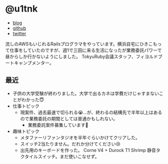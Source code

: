# @u1tnk

- [blog](https://u1tnk.github.io/)
- [github](https://github.com/u1tnk)
- [twitter](https://twitter.com/u1tnk)

流しのAWSもいじれるRailsプログラマをやっています。横浜自宅にひきこもって仕事をしていたのですが、週1で三田に来る生活になったが業務委託パワーで昼からしか行かないようにしました。
TokyuRuby会議スタッフ、フィヨルドブートキャンプメンター。

## 最近

- 子供の大学受験が終わりました。大学で出るカネは学費だけじゃすまないことがわかった😇
- 仕事トピック
  - 現案件、過去最速で切られる😭…が、終わるの結構先で半年以上はあるので業務委託の期間としては普通かもしれない。
    - 業務委託案件募集しています🙏
- 趣味トピック
  - メタファーリファンタジオを半年ぐらいかけてクリアした。
  - スイッチ2当たりません。だれか分けてください😢
  - 出先用のキーボードを作った。 Corne V4 + Durock T1 Shrimp 静音タクタイルスイッチ。まだ使いこなせず。

